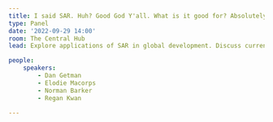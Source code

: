 ```yaml
---
title: I said SAR. Huh? Good God Y'all. What is it good for? Absolutely something.
type: Panel
date: '2022-09-29 14:00'
room: The Central Hub
lead: Explore applications of SAR in global development. Discuss current and upcoming SAR missions. Review the state of tools and techniques for working with SAR data.

people:
    speakers:
        - Dan Getman
        - Elodie Macorps
        - Norman Barker
        - Regan Kwan

---
```

